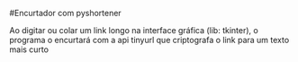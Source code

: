 #Encurtador com pyshortener

Ao digitar ou colar um link longo na interface gráfica (lib: tkinter), o programa o encurtará com a api tinyurl que criptografa o link para um texto mais curto
